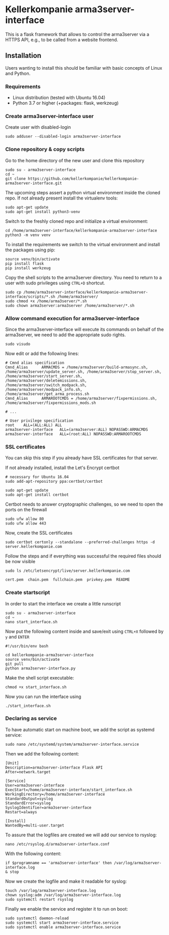 # Kellerkompanie arma3server-interface
This is a flask framework that allows to control the arma3server via a
HTTPS API, e.g., to be called from a website frontend.

## Installation
Users wanting to install this should be familiar with basic concepts of
Linux and Python.

### Requirements
* Linux distribution (tested with Ubuntu 16.04)
* Python 3.7 or higher (+packages: flask, werkzeug)

### Create arma3server-interface user
Create user with disabled-login
```
sudo adduser --disabled-login arma3server-interface
```

### Clone repository & copy scripts
Go to the home directory of the new user and clone this repository
```
sudo su - arma3server-interface
cd ~
git clone https://github.com/kellerkompanie/kellerkompanie-arma3server-interface.git
```

The upcoming steps assert a python virtual environment inside the cloned
repo. If not already present install the virtualenv tools:
```
sudo apt-get update
sudo apt-get install python3-venv
```
Switch to the freshly cloned repo and initialize a virtual environment:
```
cd /home/arma3server-interface/kellerkompanie-arma3server-interface
python3 -m venv venv
```
To install the requirements we switch to the virtual environment and
install the packages using pip:
```
source venv/bin/activate
pip install flask
pip install werkzeug
```

Copy the shell scripts to the arma3server directory. You need to return to a user with sudo privileges using ```CTRL+D``` shortcut.
```
sudo cp /home/arma3server-interface/kellerkompanie-arma3server-interface/scripts/*.sh /home/arma3server/
sudo chmod +x /home/arma3server/*.sh
sudo chown arma3server:arma3server /home/arma3server/*.sh
```



### Allow command execution for arma3server-interface
Since the arma3server-interface will execute its commands on behalf
of the arma3server, we need to add the appropriate sudo rights.
```
sudo visudo
```
Now edit or add the following lines:
```
# Cmnd alias specification
Cmnd_Alias      ARMACMDS = /home/arma3server/build-armasync.sh, /home/arma3server/update_server.sh, /home/arma3server/stop_server.sh, /home/arma3server/start_server.sh, /home/arma3server/deletemissions.sh, /home/arma3server/switch_modpack.sh, /home/arma3server/modpack_info.sh, /home/arma3server/get_arma_process.sh
Cmnd_Alias      ARMAROOTCMDS = /home/arma3server/fixpermissions.sh, /home/arma3server/fixpermissions_mods.sh

# ...

# User privilege specification
root    ALL=(ALL:ALL) ALL
arma3server-interface   ALL=(arma3server:ALL) NOPASSWD:ARMACMDS
arma3server-interface   ALL=(root:ALL) NOPASSWD:ARMAROOTCMDS
```

### SSL certificates
You can skip this step if you already have SSL certificates for that 
server.

If not already installed, install the Let's Encrypt certbot
```
# necessary for Ubuntu 16.04
sudo add-apt-repository ppa:certbot/certbot

sudo apt-get update
sudo apt-get install certbot
```
Certbot needs to answer cryptographic challenges, so we need to open the
ports on the firewall
```
sudo ufw allow 80
sudo ufw allow 443
```
Now, create the SSL certificates
```
sudo certbot certonly --standalone --preferred-challenges https -d server.kellerkompanie.com
```
Follow the steps and if everything was successful the required files 
should be now visible
```
sudo ls /etc/letsencrypt/live/server.kellerkompanie.com
```
```
cert.pem  chain.pem  fullchain.pem  privkey.pem  README
```

### Create startscript
In order to start the interface we create a little runscript
```
sudo su - arma3server-interface
cd ~
nano start_interface.sh
```
Now put the following content inside and save/exit using ```CTRL+X``` 
followed by ```y``` and ```ENTER```
```
#!/usr/bin/env bash

cd kellerkompanie-arma3server-interface
source venv/bin/activate
git pull
python arma3server-interface.py
```
Make the shell script executable:
```
chmod +x start_interface.sh
```
Now you can run the interface using
```
./start_interface.sh
```

### Declaring as service
To have automatic start on machine boot, we add the script as systemd 
service:
```
sudo nano /etc/systemd/system/arma3server-interface.service
```
Then we add the following content:
```
[Unit]
Description=arma3server-interface Flask API
After=network.target

[Service]
User=arma3server-interface
ExecStart=/home/arma3server-interface/start_interface.sh
WorkingDirectory=/home/arma3server-interface
StandardOutput=syslog
StandardError=syslog
SyslogIdentifier=arma3server-interface
Restart=always

[Install]
WantedBy=multi-user.target
```
To assure that the logfiles are created we will add our service to rsyslog:
```
nano /etc/rsyslog.d/arma3server-interface.conf
```
With the following content:
```
if $programname == 'arma3server-interface' then /var/log/arma3server-interface.log
& stop
```
Now we create the logfile and make it readable for syslog:
```
touch /var/log/arma3server-interface.log
chown syslog:adm /var/log/arma3server-interface.log
sudo systemctl restart rsyslog
```
Finally we enable the service and register it to run on boot:
```
sudo systemctl daemon-reload
sudo systemctl start arma3server-interface.service
sudo systemctl enable arma3server-interface.service
```